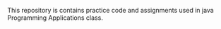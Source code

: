 This repository is contains practice code and assignments used in  java Programming Applications class.

